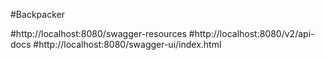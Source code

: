 #Backpacker

#http://localhost:8080/swagger-resources
#http://localhost:8080/v2/api-docs
#http://localhost:8080/swagger-ui/index.html
